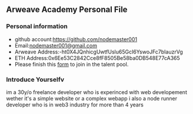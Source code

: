 ## Arweave Academy Personal File

### Personal information

- github account:https://github.com/nodemaster001
- Email:nodemaster001@gmail.com
- Arweave Address:-ht0X4JQnhicgUwtfUslu65GcI6YswoJFc7bIauzrVg
- ETH Address:0x6Ee53C2842Cce8fF8505Be58ba0DB548E77cA365
- Please finish this [form](https://docs.google.com/forms/d/e/1FAIpQLSfWA5fIIcBgmRppm3jNz5vmf9Mai_QMVil-2pO4r7YKn_Zhtw/viewform?usp=sf_link) to join in the talent pool.

### Introduce Yourselfv

im a 30y/o freelance developer who is experinced with web developement wether it's a
simple website or a complex webapp 
i also a node runner developer who is in web3 industry for more than 4 years